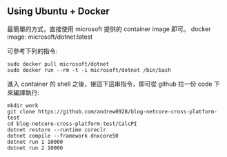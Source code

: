 
## Using Ubuntu + Docker

最簡單的方式，直接使用 microsoft 提供的 container image 即可。
docker image: microsoft/dotnet:latest

可參考下列的指令:

```
sudo docker pull microsoft/dotnet
sudo docker run --rm -t -i microsoft/dotnet /bin/bash
```

進入 container 的 shell  之後，接這下這串指令，即可從 github 拉一份 code 下來編譯執行:

```
mkdir work
git clone https://github.com/andrew0928/blog-netcore-cross-platform-test
cd blog-netcore-cross-platform-test/CalcPI
dotnet restore --runtime coreclr
dotnet compile --framework dnxcore50
dotnet run 1 10000
dotnet run 2 10000
```
